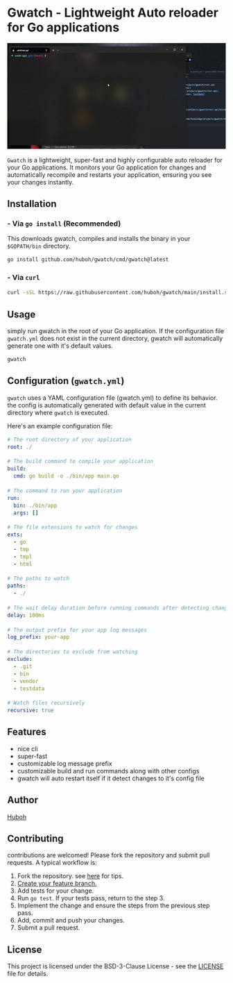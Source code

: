 # Gwatch - Lightweight Auto reloader for Go applications

![Demo of Gwatch in action](assets/demo.gif)

`Gwatch` is a lightweight, super-fast and highly configurable auto reloader for your Go applications. It monitors your Go application for changes and automatically recompile and restarts your application, ensuring you see your changes instantly.

## Installation

### - Via `go install` (Recommended)

This downloads gwatch, compiles and installs the binary in your `$GOPATH/bin` directory.

```bash
go install github.com/huboh/gwatch/cmd/gwatch@latest
```

### - Via `curl`

```bash
curl -sSL https://raw.githubusercontent.com/huboh/gwatch/main/install.sh | sh
```

## Usage

simply run gwatch in the root of your Go application. If the configuration file `gwatch.yml` does not exist in the current directory, gwatch will automatically generate one with it's default values.

```bash
gwatch
```

## Configuration (`gwatch.yml`)

`gwatch` uses a YAML configuration file (gwatch.yml) to define its behavior. the config is automatically generated with default value in the current directory where `gwatch` is executed.

Here's an example configuration file:

```yaml
# The root directory of your application
root: ./

# The build command to compile your application
build:
  cmd: go build -o ./bin/app main.go

# The command to run your application
run:
  bin: ./bin/app
  args: []

# The file extensions to watch for changes
exts:
  - go
  - tmp
  - tmpl
  - html

# The paths to watch
paths:
  - ./

# The wait delay duration before running commands after detecting changes
delay: 100ms

# The output prefix for your app log messages
log_prefix: your-app

# The directories to exclude from watching
exclude:
  - .git
  - bin
  - vendor
  - testdata

# Watch files recursively
recursive: true
```

## Features

- nice cli
- super-fast
- customizable log message prefix
- customizable build and run commands along with other configs
- gwatch will auto restart itself if it detect changes to it's config file

## Author

[Huboh](https://huboh.vercel.app/)

## Contributing

contributions are welcomed! Please fork the repository and submit pull requests. A typical workflow is:

1. Fork the repository. see [here](http://blog.campoy.cat/2014/03/github-and-go-forking-pull-requests-and.html) for tips.
2. [Create your feature branch.](http://learn.github.com/p/branching.html)
3. Add tests for your change.
4. Run `go test`. If your tests pass, return to the step 3.
5. Implement the change and ensure the steps from the previous step pass.
6. Add, commit and push your changes.
7. Submit a pull request.

## License

This project is licensed under the BSD-3-Clause License - see the [LICENSE](https://github.com/huboh/gwatch/blob/main/LICENCE) file for details.
